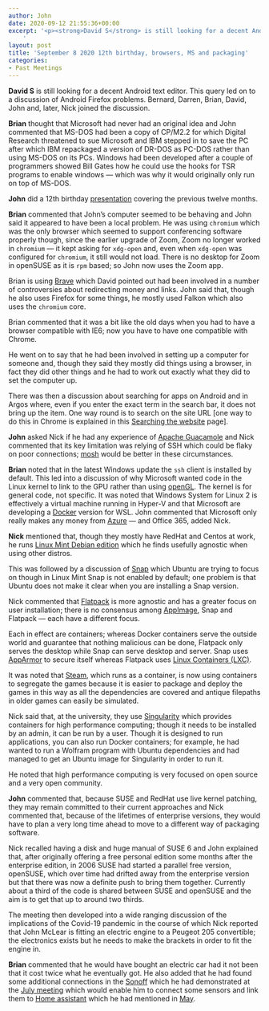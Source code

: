 ```yaml
---
author: John
date: 2020-09-12 21:55:36+00:00
excerpt: '<p><strong>David S</strong> is still looking for a decent Android text editor. This query led on to a discussion of Android Firefox problems. Bernard, Darren, Brian, David, John and, later, Nick joined the discussion.</p>
	'
layout: post
title: 'September 8 2020 12th birthday, browsers, MS and packaging'
categories:
- Past Meetings
---
```


<p><strong>David S</strong> is still looking for a decent Android text editor. This query led on to a discussion of Android Firefox problems. Bernard, Darren, Brian, David, John and, later, Nick joined the discussion.</p><p><strong>Brian</strong> thought that Microsoft had never had an original idea and John commented that MS-DOS had been a copy of CP/M2.2 for which Digital Research threatened to sue Microsoft and IBM stepped in to save the PC after which IBM repackaged a version of DR-DOS as PC-DOS rather than using MS-DOS on its PCs. Windows had been developed after a couple of programmers showed Bill Gates how he could use the hooks for TSR programs to enable windows — which was why it would originally only run on top of MS-DOS.</p><p><strong>John</strong> did a 12th birthday <a href="http://bradlug.co.uk/blog/2020/09/08/files/BradLUG_the_twelfth_year.odp" type="application/vnd.oasis.opendocument.presentation" role="link">presentation</a> covering the previous twelve months.</p><p><strong>Brian</strong> commented that John’s computer seemed to be behaving and John said it appeared to have been a local problem. He was using <code>chromium</code> which was the only browser which seemed to support conferencing software properly though, since the earlier upgrade of Zoom, Zoom no longer worked in <code>chromium</code> — it kept asking for <code>xdg-open</code> and, even when <code>xdg-open</code> was configured for <code>chromium</code>, it still would not load. There is no desktop for Zoom in openSUSE as it is <code>rpm</code> based; so John now uses the Zoom app.</p><p>Brian is using <a href="https://en.wikipedia.org/wiki/Brave_(web_browser)" type="text/html" role="link">Brave</a> which David pointed out had been involved in a number of controversies about redirecting money and links. John said that, though he also uses Firefox for some things, he mostly used Falkon which also uses the <code>chromium</code> core.</p><p>Brian commented that it was a bit like the old days when you had to have a browser compatible with IE6; now you have to have one compatible with Chrome.</p><p>He went on to say that he had been involved in setting up a computer for someone and, though they said they mostly did things using a browser, in fact they did other things and he had to work out exactly what they did to set the computer up.</p><p>There was then a discussion about searching for apps on Android and in Argos where, even if you enter the exact term in the search bar, it does not bring up the item. One way round is to search on the site URL [one way to do this in Chrome is explained in this <a href="http://heatholdboys.org.uk/content/Searching.html" type="text/html" role="link">Searching the website</a> page].</p><p><strong>John</strong> asked Nick if he had any experience of <a href="http://guacamole.apache.org/" type="text/html" role="link">Apache Guacamole</a> and Nick commented that its key limitation was relying of SSH which could be flaky on poor connections; <a href="https://mosh.org/" type="text/html" role="link">mosh</a> would be better in these circumstances. </p><p><strong>Brian</strong> noted that in the latest Windows update the <code>ssh</code> client is installed by default. This led into a discussion of why Microsoft wanted code in the Linux kernel to link to the GPU rather than using <a href="https://en.wikipedia.org/wiki/OpenGL" type="text/html" role="link">openGL</a>. The kernel is for general code, not specific. It was noted that Windows System for Linux 2 is effectively a virtual machine running in Hyper-V and that Microsoft are developing a <a href="https://en.wikipedia.org/wiki/Docker_(software)" type="text/html" role="link">Docker</a> version for WSL. John commented that Microsoft only really makes any money from <a href="https://en.wikipedia.org/wiki/Microsoft_Azure" type="text/html" role="link">Azure</a> — and Office 365, added Nick.</p><p><strong>Nick</strong>  mentioned that, though they mostly have RedHat and Centos at work, he runs <a href="https://www.linuxmint.com/download_lmde.php" type="text/html" role="link">Linux Mint Debian edition</a> which he finds usefully agnostic when using other distros.</p><p>This was followed by a discussion of <a href="https://en.wikipedia.org/wiki/Snap_(package_manager)" type="text/html" role="link">Snap</a> which Ubuntu are trying to focus on though in Linux Mint Snap is not enabled by default; one problem is that Ubuntu does not make it clear when you are installing a Snap version.</p><p>Nick commented that <a href="https://en.wikipedia.org/wiki/Flatpak" type="text/html" role="link">Flatpack</a> is more agnostic and has a greater focus on user installation; there is no consensus among <a href="https://en.wikipedia.org/wiki/AppImage" type="text/html" role="link">AppImage</a>, Snap and Flatpack — each have a different focus.</p><p>Each in effect are containers; whereas Docker containers serve the outside world and guarantee that nothing malicious can be done, Flatpack only serves the desktop while Snap can serve desktop and server. Snap uses <a href="https://en.wikipedia.org/wiki/AppArmor" type="text/html" role="link">AppArmor</a> to secure itself whereas Flatpack uses <a href="https://en.wikipedia.org/wiki/LXC" type="text/html" role="link">Linux Containers (LXC)</a>.</p><p>It was noted that <a href="https://en.wikipedia.org/wiki/Steam_(service)" type="text/html" role="link">Steam</a>, which runs as a container, is now using containers to segregate the games because it is easier to package and deploy the games in this way as all the dependencies are covered and antique filepaths in older games can easily be simulated.</p><p>Nick said that, at the university, they use <a href="https://en.wikipedia.org/wiki/Singularity_(software)" type="text/html" role="link">Singularity</a> which provides containers for high performance computing; though it needs to be installed by an admin, it can be run by a user. Though it is designed to run applications, you can also run Docker containers; for example, he had wanted to run a Wolfram program with Ubuntu dependencies and had managed to get an Ubuntu image for Singularity in order to run it.</p><p>He noted that high performance computing is very focused on open source and a very open community.</p><p><strong>John</strong> commented that, because SUSE and RedHat use live kernel patching, they may remain committed to their current approaches and Nick commented that, because of the lifetimes of enterprise versions, they would have to plan a very long time ahead to move to a different way of packaging software.</p><p>Nick recalled having a disk and huge manual of SUSE 6 and John explained that, after originally offering a free personal edition some months after the enterprise edition, in 2006 SUSE had started a parallel free version, openSUSE, which over time had drifted away from the enterprise version but that there was now a definite push to bring them together. Currently about a third of the code is shared between SUSE and openSUSE and the aim is to get that up to around two thirds.</p><p>The meeting then developed into a wide ranging discussion of the implications of the Covid-19 pandemic in the course of which Nick reported that John McLear is fitting an electric engine to a Peugeot 205 convertible; the electronics exists but he needs to make the brackets in order to fit the engine in.</p><p><strong>Brian</strong> commented that he would have bought an electric car had it not been that it cost twice what he eventually got. He also added that he had found some additional connections in the <a href="https://sonoff.tech/" type="text/html" role="link">Sonoff</a> which he had demonstrated at the <a href="http://bradlug.co.uk/blog/2020/07/16/july-14-2020-python-venv-tasmotizer-indi" type="text/html" role="link">July meeting</a> which would enable him to connect some sensors and link them to <a href="https://www.home-assistant.io/" type="text/html" role="link">Home assistant</a> which he had mentioned in <a href="http://bradlug.co.uk/blog/2020/05/14/may-12-2020-odroid-opensuse-home-assistant-arc-remscope" type="text/html" role="link">May</a>.</p>
